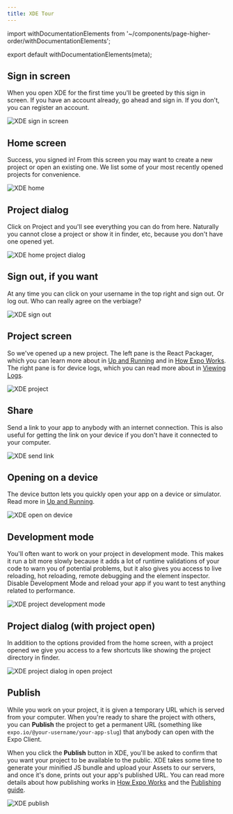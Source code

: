 ```yaml
---
title: XDE Tour
---
```


import withDocumentationElements from '~/components/page-higher-order/withDocumentationElements';

export default withDocumentationElements(meta);

## Sign in screen

When you open XDE for the first time you'll be greeted by this sign in screen. If you have an account already, go ahead and sign in. If you don't, you can register an account.

![XDE sign in screen](/static/images/xde-signin.png)

## Home screen

Success, you signed in! From this screen you may want to create a new project or open an existing one. We list some of your most recently opened projects for convenience.

![XDE home](/static/images/xde-signin-success.png)

## Project dialog

Click on Project and you'll see everything you can do from here. Naturally you cannot close a project or show it in finder, etc, because you don't have one opened yet.

![XDE home project dialog](/static/images/xde-project-dialog.png)

## Sign out, if you want

At any time you can click on your username in the top right and sign out. Or log out. Who can really agree on the verbiage?

![XDE sign out](/static/images/xde-signout.png)

## Project screen

So we've opened up a new project. The left pane is the React Packager, which you can learn more about in [Up and Running](../../workflow/up-and-running/#up-and-running) and in [How Expo Works](../../workflow/how-expo-works/#how-expo-works). The right pane is for device logs, which you can read more about in [Viewing Logs](../../workflow/logging/#logging).

![XDE project](/static/images/xde-project-opened.png)

## Share

Send a link to your app to anybody with an internet connection. This is also useful for getting the link on your device if you don't have it connected to your computer.

![XDE send link](/static/images/xde-send-link.png)

## Opening on a device

The device button lets you quickly open your app on a device or simulator. Read more in [Up and Running](../../workflow/up-and-running/#up-and-running).

![XDE open on device](/static/images/xde-device.png)

## Development mode

You'll often want to work on your project in development mode. This makes it run a bit more slowly because it adds a lot of runtime validations of your code to warn you of potential problems, but it also gives you access to live reloading, hot reloading, remote debugging and the element inspector. Disable Development Mode and reload your app if you want to test anything related to performance.

![XDE project development mode](/static/images/xde-development-mode.png)

## Project dialog (with project open)

In addition to the options provided from the home screen, with a project opened we give you access to a few shortcuts like showing the project directory in finder.

![XDE project dialog in open project](/static/images/xde-project-opened.png)

## Publish

While you work on your project, it is given a temporary URL which is served from your computer. When you're ready to share the project with others, you can **Publish** the project to get a permanent URL (something like `expo.io/@your-username/your-app-slug`) that anybody can open with the Expo Client.

When you click the **Publish** button in XDE, you'll be asked to confirm that you want your project to be available to the public. XDE takes some time to generate your minified JS bundle and upload your Assets to our servers, and once it's done, prints out your app's published URL. You can read more details about how publishing works in [How Expo Works](../../workflow/how-expo-works/#how-expo-works) and the [Publishing guide](../../workflow/publishing/).

![XDE publish](/static/images/xde-publish.png)
